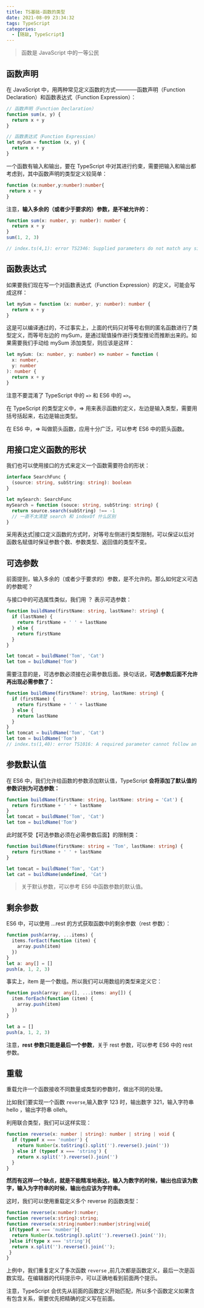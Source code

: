 ```yaml
---
title: TS基础-函数的类型
date: 2021-08-09 23:34:32
tags: TypeScript
categories:
  - [随敲, TypeScript]
---
```


> 函数是 JavaScript 中的一等公民

## 函数声明

在 JavaScript 中，用两种常见定义函数的方式————函数声明（Function Declaration）和函数表达式（Function Expression）：

```js
// 函数声明（Function Declaration）
function sum(x, y) {
  return x + y
}

// 函数表达式（Function Expression）
let mySum = function (x, y) {
  return x + y
}
```

一个函数有输入和输出，要在 TypeScript 中对其进行约束，需要把输入和输出都考虑到，其中函数声明的类型定义较简单：

```ts
function (x:number,y:number):number{
 return x + y
}
```

<!-- more -->

注意，**输入多余的（或者少于要求的）参数，是不被允许的：**

```ts
function sum(x: number, y: number): number {
  return x + y
}
sum(1, 2, 3)

// index.ts(4,1): error TS2346: Supplied parameters do not match any signature of call target.
```

## 函数表达式

如果要我们现在写一个对函数表达式（Function Expression）的定义，可能会写成这样：

```ts
let mySum = function (x: number, y: number): number {
  return x + y
}
```

这是可以编译通过的，不过事实上，上面的代码只对等号右侧的匿名函数进行了类型定义，而等号左边的 mySum，是通过赋值操作进行类型推论而推断出来的。如果需要我们手动给 mySum 添加类型，则应该是这样：

```ts
let mySum: (x: number, y: number) => number = function (
  x: number,
  y: number
): number {
  return x + y
}
```

注意不要混淆了 TypeScript 中的 `=>` 和 ES6 中的 `=>`。

在 TypeScript 的类型定义中，=> 用来表示函数的定义，左边是输入类型，需要用括号括起来，右边是输出类型。

在 ES6 中，=> 叫做箭头函数，应用十分广泛，可以参考 ES6 中的箭头函数。

## 用接口定义函数的形状

我们也可以使用接口的方式来定义一个函数需要符合的形状：

```ts
interface SearchFunc {
  (source: string, subString: string): boolean
}

let mySearch: SearchFunc
mySearch = function (souce: string, subString: string) {
  return source.search(subString) !== -1
  // 一直不太清楚 search 和 indexOf 什么区别
}
```

采用表达式|接口定义函数的方式时，对等号左侧进行类型限制，可以保证以后对函数名赋值时保证参数个数、参数类型、返回值的类型不变。

## 可选参数

前面提到，输入多余的（或者少于要求的）参数，是不允许的。那么如何定义可选的参数呢？

与接口中的可选属性类似，我们用 ？ 表示可选参数：

```ts
function buildName(firstName: string, lastName?: string) {
  if (lastName) {
    return firstName + ' ' + lastName
  } else {
    return firstName
  }
}

let tomcat = buildName('Tom', 'Cat')
let tom = buildName('Tom')
```

需要注意的是，可选参数必须接在必需参数后面。换句话说，**可选参数后面不允许再出现必需参数了：**

```ts
function buildName(firstName?: string, lastName: string) {
  if (firstName) {
    return firstName + ' ' + lastName
  } else {
    return lastName
  }
}
let tomcat = buildName('Tom', 'Cat')
let tom = buildName('Tom')
// index.ts(1,40): error TS1016: A required parameter cannot follow an optional parameter.
```

## 参数默认值

在 ES6 中，我们允许给函数的参数添加默认值，TypeScript **会将添加了默认值的参数识别为可选参数：**

```ts
function buildName(firstName: string, lastName: string = 'Cat') {
  return firstName + ' ' + lastName
}
let tomcat = buildName('Tom', 'Cat')
let tom = buildName('Tom')
```

此时就不受【可选参数必须在必需参数后面】的限制类：

```ts
function buildName(firstName: string = 'Tom', lastName: string) {
  return firstName + ' ' + lastName
}

let tomcat = buildName('Tom', 'Cat')
let cat = buildName(undefined, 'Cat')
```

> 关于默认参数，可以参考 ES6 中函数参数的默认值。

## 剩余参数

ES6 中，可以使用 ...rest 的方式获取函数中的剩余参数（rest 参数）：

```ts
function push(array, ...items) {
  items.forEact(function (item) {
    array.push(item)
  })
}
let a: any[] = []
push(a, 1, 2, 3)
```

事实上，item 是一个数组。所以我们可以用数组的类型来定义它：

```ts
function push(array: any[], ...items: any[]) {
  item.forEach(function (item) {
    array.push(item)
  })
}

let a = []
push(a, 1, 2, 3)
```

注意，**rest 参数只能是最后一个参数**，关于 rest 参数，可以参考 ES6 中的 rest 参数。

## 重载

重载允许一个函数接收不同数量或类型的参数时，做出不同的处理。

比如我们要实现一个函数 `reverse`,输入数字 123 时，输出数字 321，输入字符串 hello ，输出字符串 olleh。

利用联合类型，我们可以这样实现：

```ts
function reverse(x: number | string): number | string | void {
  if (typeof x === 'number') {
    return Number(x.toString().split('').reverse().join(''))
  } else if (typeof x === 'string') {
    return x.split('').reverse().join('')
  }
}
```

**然而有这样一个缺点，就是不能精准地表达，输入为数字的时候，输出也应该为数字，输入为字符串的时候，输出也应该为字符串。**

这时，我们可以使用重载定义多个 reverse 的函数类型：

```ts
function reverse(x:number):number;
function reverse(x:string):string;
function reverse(x:string|number):number|string|void{
 if(typeof x === 'number'){
  return Number(x.toString().split('').reverse().join(''));
 }else if(type x === 'string'){
  return x.split('').reverse().join('');
 }
}
```

上例中，我们重复定义了多次函数 `reverse` ,前几次都是函数定义，最后一次是函数实现。在编辑器的代码提示中，可以正确地看到前面两个提示。

注意，TypeScript 会优先从前面的函数定义开始匹配，所以多个函数定义如果含有包含关系，需要优先把精确的定义写在前面。
